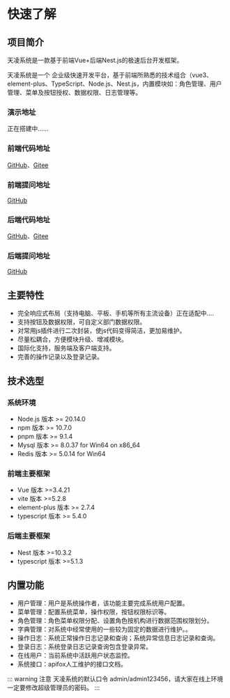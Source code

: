 # 快速了解

## 项目简介

天凌系统是一款基于前端Vue+后端Nest.js的极速后台开发框架。

天凌系统是一个 企业级快速开发平台，基于前端所熟悉的技术组合（vue3、element-plus、TypeScript、Node.js、Nest.js，内置模块如：角色管理、用户管理、菜单及按钮授权、数据权限、日志管理等。

### 演示地址

正在搭建中......

### 前端代码地址  

[GitHub](https://github.com/huyagouban/tianLing-nest-admin-web)、[Gitee](https://gitee.com/lutianling/tianLing-nest-admin-web) 

### 前端提问地址

[GitHub](https://github.com/huyagouban/tianLing-nest-admin-web/issues)

### 后端代码地址  

[GitHub](https://github.com/huyagouban/tianLing-nest-admin-api)、[Gitee](https://gitee.com/lutianling/tianLing-nest-admin-api)

### 后端提问地址

[GitHub](https://github.com/huyagouban/tianLing-nest-admin-api/issues)

## 主要特性

- 完全响应式布局（支持电脑、平板、手机等所有主流设备）正在适配中....
- 支持按钮及数据权限，可自定义部门数据权限。
- 对常用js插件进行二次封装，使js代码变得简洁，更加易维护。
- 尽量松耦合，方便模块升级、增减模块。
- 国际化支持，服务端及客户端支持。
- 完善的操作记录以及登录记录。

## 技术选型

### 系统环境

- Node.js 版本 >= 20.14.0
- npm 版本 >= 10.7.0
- pnpm 版本 >= 9.1.4
- Mysql 版本 >= 8.0.37 for Win64 on x86_64
- Redis 版本 >= 5.0.14 for Win64


### 前端主要框架

- Vue 版本 >=3.4.21
- vite 版本 >=5.2.8
- element-plus 版本 >= 2.7.4
- typescript 版本 >= 5.4.0


### 后端主要框架

- Nest 版本 >=10.3.2
- typescript 版本 >=5.1.3

## 内置功能

- 用户管理：用户是系统操作者，该功能主要完成系统用户配置。
- 菜单管理：配置系统菜单，操作权限，按钮权限标识等。
- 角色管理：角色菜单权限分配、设置角色按机构进行数据范围权限划分。
- 字典管理：对系统中经常使用的一些较为固定的数据进行维护。。
- 操作日志：系统正常操作日志记录和查询；系统异常信息日志记录和查询。
- 登录日志：系统登录日志记录查询包含登录异常。
- 在线用户：当前系统中活跃用户状态监控。
- 系统接口：apifox人工维护的接口文档。


::: warning 注意
天凌系统的默认口令 admin/admin123456，请大家在线上环境一定要修改超级管理员的密码。
:::
